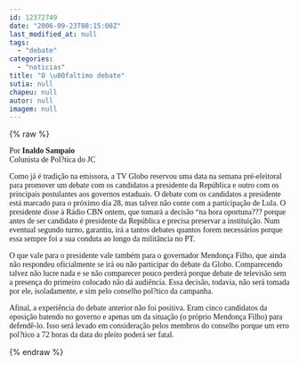 ```yaml
---
id: 12372749
date: "2006-09-23T08:15:00Z"
last_modified_at: null
tags:
  - "debate"
categories:
  - "noticias"
title: "O \u00faltimo debate"
sutia: null
chapeu: null
autor: null
imagem: null
---
```

{% raw %}
<p><P><FONT face=Verdana>Por&nbsp;<STRONG>Inaldo Sampaio</STRONG><BR>Colunista de Pol?tica do JC<BR></FONT><FONT face=Verdana></FONT></P></p>
<p><P><FONT face=Verdana>Como&nbsp;já é tradição na emissora, a TV Globo reservou uma data na semana pré-eleitoral para promover um debate com os candidatos a presidente da República e outro com os principais postulantes aos governos estaduais. O debate com os candidatos a presidente está marcado para o próximo dia 28, mas talvez não conte com a participação de Lula. O presidente disse à Rádio CBN ontem, que tomará a decisão “na hora oportuna??? porque antes de ser candidato é presidente da República e precisa preservar a instituição. Num eventual segundo turno, garantiu, irá a tantos debates quantos forem necessários porque essa sempre foi a sua conduta ao longo da militância no PT.</FONT></P></p>
<p><P><FONT face=Verdana>O que vale para o presidente vale também para o governador Mendonça Filho, que ainda não respondeu oficialmente se irá ou não participar do debate da Globo. Comparecendo talvez não lucre nada e se não comparecer pouco perderá porque debate de televisão sem a presença do primeiro colocado não dá audiência. Essa decisão, todavia, não será tomada por ele, isoladamente, e sim pelo conselho pol?tico da campanha.</FONT></P></p>
<p><P><FONT face=Verdana>Afinal, a&nbsp;experiência do debate anterior não foi positiva. Eram cinco candidatos da oposição batendo no governo e apenas um da situação (o próprio Mendonça Filho) para defendê-lo. Isso será levado em consideração pelos membros do conselho porque um erro pol?tico a 72 horas da data do pleito poderá ser fatal.</FONT></P> </p>
{% endraw %}
